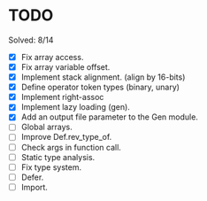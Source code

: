 # TODO

Solved: 8/14

- [X] Fix array access.
- [X] Fix array variable offset.
- [X] Implement stack alignment. (align by 16-bits)
- [X] Define operator token types (binary, unary)
- [X] Implement right-assoc
- [X] Implement lazy loading (gen).
- [X] Add an output file parameter to the Gen module.
- [ ] Global arrays.
- [ ] Improve Def.rev_type_of.
- [ ] Check args in function call.
- [ ] Static type analysis.
- [ ] Fix type system.
- [ ] Defer.
- [ ] Import.
